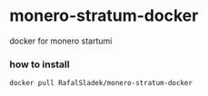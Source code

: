 # monero-stratum-docker
docker for monero startumi


### how to install
`docker pull RafalSladek/monero-stratum-docker`
